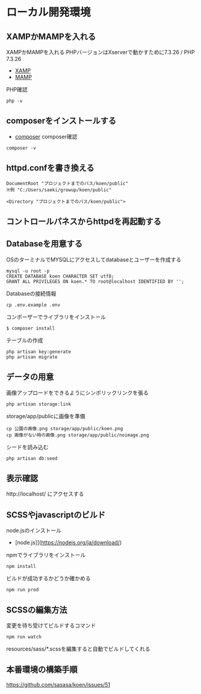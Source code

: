 <!---
```
mysql -u root -p
CREATE DATABASE koen CHARACTER SET utf8;
GRANT ALL PRIVILEGES ON koen.* TO root@localhost IDENTIFIED BY '';

php artisan make:model Park -m
php artisan make:model Photo -m
php artisan make:model Review -m
php artisan make:model Tag -m
php artisan make:model Article -m
php artisan make:model Advertisement -m


php artisan make:controller ParksController
php artisan make:controller PhotosController --resource
php artisan make:controller ReviewsController --resource
php artisan make:controller TagsController --resource
php artisan make:controller Api/SearchParksController
php artisan make:controller ArticlesController --resource
php artisan make:controller RootController
php artisan make:controller SiteMapController
php artisan make:controller AdvertisementsController --resource

php artisan make:seeder ParksTableSeeder
php artisan make:seeder UsersTableSeeder
php artisan make:seeder PhotosTableSeeder
php artisan make:seeder ReviewsTableSeeder
php artisan make:seeder TagsTableSeeder
php artisan make:seeder ArticlesTableSeeder
php artisan db:seed --class=PhotosTableSeeder

php artisan make:command ParkCSVLoader

php artisan park:csv:loader

php artisan make:migration create_park_tag_table


php artisan make:provider CustomServiceProvider

php artisan migrate:refresh
php artisan db:seed
php artisan storage:link
php artisan migrate:refresh --seed
```
-->


# ローカル開発環境

## XAMPかMAMPを入れる

XAMPかMAMPを入れる
PHPバージョンはXserverで動かすために7.3.26 / PHP 7.3.26

- [XAMP](https://www.apachefriends.org/jp/download.html)
- [MAMP](https://www.mamp.info/en/windows/)

PHP確認
```
php -v
```

## composerをインストールする
- [composer](https://getcomposer.org/download/)
composer確認
```
composer -v
```

## httpd.confを書き換える

```
DocumentRoot "プロジェクトまでのパス/koen/public"
※例 "C:/Users/saeki/growup/koen/public"

<Directory "プロジェクトまでのパス/koen/public">
```

## コントロールパネスからhttpdを再起動する

## Databaseを用意する
OSのターミナルでMYSQLにアクセスしてdatabaseとユーザーを作成する
```
mysql -u root -p
CREATE DATABASE koen CHARACTER SET utf8;
GRANT ALL PRIVILEGES ON koen.* TO root@localhost IDENTIFIED BY '';
```
Databaseの接続情報
```
cp .env.example .env
```

コンポーザーでライブラリをインストール
```
$ composer install
```

テーブルの作成
```
php artisan key:generate
php artisan migrate
```

## データの用意
画像アップロードをできるようにシンボリックリンクを張る
```
php artisan storage:link
```

storage/app/publicに画像を準備
```
cp 公園の画像.png storage/app/public/koen.png
cp 画像がない時の画像.png storage/app/public/noimage.png
```

シードを読み込む
```
php artisan db:seed
```

## 表示確認
http://localhost/ にアクセスする


## SCSSやjavascriptのビルド
node.jsのインストール
- [node.js]](https://nodejs.org/ja/download/)

npmでライブラリをインストール
```
npm install
```
ビルドが成功するかどうか確かめる
```
npm run prod
```

## SCSSの編集方法
変更を待ち受けてビルドするコマンド
```
npm run watch
```
resources/sass/*.scssを編集すると自動でビルドしてくれる


## 本番環境の構築手順
https://github.com/sasasa/koen/issues/51
